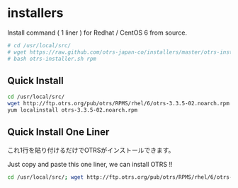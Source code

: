 installers
==========

Install command ( 1 liner ) for Redhat / CentOS 6 from source.

```bash
# cd /usr/local/src/
# wget https://raw.github.com/otrs-japan-co/installers/master/otrs-installer.sh
# bash otrs-installer.sh rpm
```

## Quick Install

```bash
cd /usr/local/src/
wget http://ftp.otrs.org/pub/otrs/RPMS/rhel/6/otrs-3.3.5-02.noarch.rpm
yum localinstall otrs-3.3.5-02.noarch.rpm
```

## Quick Install One Liner

これ1行を貼り付けるだけでOTRSがインストールできます。

Just copy and paste this one liner, we can install OTRS !!

```bash
cd /usr/local/src/; wget http://ftp.otrs.org/pub/otrs/RPMS/rhel/6/otrs-3.3.5-02.noarch.rpm; yum localinstall otrs-3.3.5-02.noarch.rpm
```
